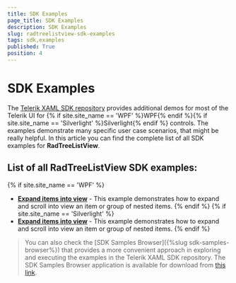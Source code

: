 ```yaml
---
title: SDK Examples
page_title: SDK Examples
description: SDK Examples
slug: radtreelistview-sdk-examples
tags: sdk,examples
published: True
position: 4
---
```


# SDK Examples

The [Telerik XAML SDK repository](https://github.com/telerik/xaml-sdk/tree/master/) provides additional demos for most of the Telerik UI for {% if site.site_name == 'WPF' %}WPF{% endif %}{% if site.site_name == 'Silverlight' %}Silverlight{% endif %} controls. The examples demonstrate many specific user case scenarios, that might be really helpful. In this article you can find the complete list of all SDK examples for __RadTreeListView__.

## List of all RadTreeListView SDK examples:

{% if site.site_name == 'WPF' %}

* __[Expand items into view](https://github.com/telerik/xaml-sdk/tree/master/TreeListView/ExpandItemsIntoView)__ - This example demonstrates how to expand and scroll into view an item or group of nested items.
{% endif %}
{% if site.site_name == 'Silverlight' %}
* __[Expand items into view](https://github.com/telerik/xaml-sdk/tree/master/TreeListView/ExpandItemsIntoView)__ - This example demonstrates how to expand and scroll into view an item or group of nested items.
{% endif %}

>You can also check the [SDK Samples Browser]({%slug sdk-samples-browser%}) that provides a more convenient approach in exploring and executing the examples in the Telerik XAML SDK repository. The SDK Samples Browser application is available for download from [this link](http://demos.telerik.com/xaml-sdkbrowser/).